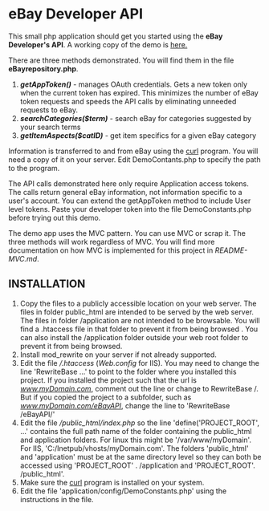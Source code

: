 # eBay Developer API 
This small php application should get you started using the **eBay Developer's API**. A working copy of the demo is [here.](https://php-mvc.rickapps.com)

There are three methods demonstrated. You will find them in the file **eBayrepository.php**.

1. ***getAppToken()*** - manages OAuth credentials. Gets a new token only when the current token has expired. This minimizes the number of eBay token requests and speeds the API calls by eliminating unneeded requests to eBay.
2. ***searchCategories($term)*** - search eBay for categories suggested by your search terms
3. ***getItemAspects($catID)*** - get item specifics for a given eBay category

Information is transferred to and from eBay using the [curl](https://curl.se/) program. You will need a copy of it on your server. Edit DemoContants.php to specify the path to the program.

The API calls demonstrated here only require Application access tokens. The calls return
general eBay information, not information specific to a user's account. You can extend the getAppToken method to include User level tokens. Paste your developer token into the file DemoConstants.php before trying out this demo. 

The demo app uses the MVC pattern. You can use MVC or scrap it. The three methods will work regardless of MVC. You will find more documentation on how MVC is implemented for this project in  *README-MVC.md*.

## INSTALLATION
1. Copy the files to a publicly accessible location on your web server. The files in folder public_html are intended to be served by the web server. The files in folder /application are not intended to be browsable. You will find a .htaccess file in that folder to prevent it from being browsed . You can also install the /application folder outside your web root folder to prevent it from being browsed. 
2. Install mod_rewrite on your server if not already supported.
3. Edit the file */.htaccess* (*Web.config* for IIS). You may need to change the line 'RewriteBase ...' to point to the folder where you installed this project. If you installed the project such that the url is *www.myDomain.com*, comment out the line or change to RewriteBase /. But if you copied the project to a subfolder, such as *www.myDomain.com/eBayAPI*, change the line to 'RewriteBase /eBayAPI/'
4. Edit the file */public_html/index.php* so the line 'define('PROJECT_ROOT', ...' contains the full path name of the folder containing the public_html and application folders. For linux this might be '/var/www/myDomain'. For IIS, 'C:/Inetpub/vhosts/myDomain.com'. The folders 'public_html' and 'application' must be at the same directory level so they can both be accessed using 'PROJECT_ROOT' . /application and 'PROJECT_ROOT'. /public_html'.
5. Make sure the [curl](https://curl.se/) program is installed on your system.
6. Edit the file 'application/config/DemoConstants.php' using the instructions in the file.
